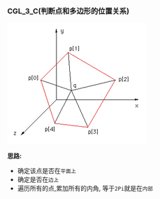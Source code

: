 ### CGL_3_C(判断点和多边形的位置关系)

![alt](./img/006.gif)

**思路:**
- 确定该点是否在`平面上`
- 确定是否在`边上`
- 遍历所有的点,累加所有的内角, 等于`2Pi`就是在`内部`
